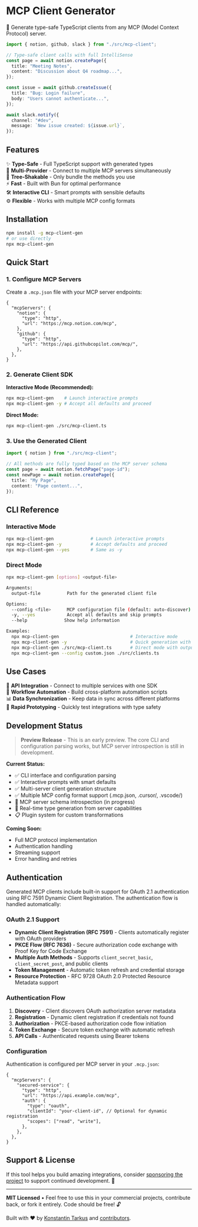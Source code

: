 # MCP Client Generator

🚀 Generate type-safe TypeScript clients from any MCP (Model Context Protocol) server.

```typescript
import { notion, github, slack } from "./src/mcp-client";

// Type-safe client calls with full IntelliSense
const page = await notion.createPage({
  title: "Meeting Notes",
  content: "Discussion about Q4 roadmap...",
});

const issue = await github.createIssue({
  title: "Bug: Login failure",
  body: "Users cannot authenticate...",
});

await slack.notify({
  channel: "#dev",
  message: `New issue created: ${issue.url}`,
});
```

## Features

✨ **Type-Safe** - Full TypeScript support with generated types  
🔄 **Multi-Provider** - Connect to multiple MCP servers simultaneously  
🎯 **Tree-Shakable** - Only bundle the methods you use  
⚡ **Fast** - Built with Bun for optimal performance  
🛠️ **Interactive CLI** - Smart prompts with sensible defaults  
⚙️ **Flexible** - Works with multiple MCP config formats

## Installation

```bash
npm install -g mcp-client-gen
# or use directly
npx mcp-client-gen
```

## Quick Start

### 1. Configure MCP Servers

Create a `.mcp.json` file with your MCP server endpoints:

```jsonc
{
  "mcpServers": {
    "notion": {
      "type": "http",
      "url": "https://mcp.notion.com/mcp",
    },
    "github": {
      "type": "http",
      "url": "https://api.githubcopilot.com/mcp/",
    },
  },
}
```

### 2. Generate Client SDK

**Interactive Mode (Recommended):**

```bash
npx mcp-client-gen    # Launch interactive prompts
npx mcp-client-gen -y # Accept all defaults and proceed
```

**Direct Mode:**

```bash
npx mcp-client-gen ./src/mcp-client.ts
```

### 3. Use the Generated Client

```typescript
import { notion } from "./src/mcp-client";

// All methods are fully typed based on the MCP server schema
const page = await notion.fetchPage("page-id");
const newPage = await notion.createPage({
  title: "My Page",
  content: "Page content...",
});
```

## CLI Reference

### Interactive Mode

```bash
npx mcp-client-gen              # Launch interactive prompts
npx mcp-client-gen -y           # Accept defaults and proceed
npx mcp-client-gen --yes        # Same as -y
```

### Direct Mode

```bash
npx mcp-client-gen [options] <output-file>

Arguments:
  output-file          Path for the generated client file

Options:
  --config <file>      MCP configuration file (default: auto-discover)
  -y, --yes            Accept all defaults and skip prompts
  --help              Show help information

Examples:
  npx mcp-client-gen                           # Interactive mode
  npx mcp-client-gen -y                        # Quick generation with defaults
  npx mcp-client-gen ./src/mcp-client.ts       # Direct mode with output file
  npx mcp-client-gen --config custom.json ./src/clients.ts
```

## Use Cases

🔗 **API Integration** - Connect to multiple services with one SDK  
🤖 **Workflow Automation** - Build cross-platform automation scripts  
📊 **Data Synchronization** - Keep data in sync across different platforms  
🧪 **Rapid Prototyping** - Quickly test integrations with type safety

## Development Status

> **Preview Release** - This is an early preview. The core CLI and configuration parsing works, but MCP server introspection is still in development.

**Current Status:**

- ✅ CLI interface and configuration parsing
- ✅ Interactive prompts with smart defaults
- ✅ Multi-server client generation structure
- ✅ Multiple MCP config format support (.mcp.json, .cursor/, .vscode/)
- 🚧 MCP server schema introspection (in progress)
- 🚧 Real-time type generation from server capabilities
- 📋 Plugin system for custom transformations

**Coming Soon:**

- Full MCP protocol implementation
- Authentication handling
- Streaming support
- Error handling and retries

## Authentication

Generated MCP clients include built-in support for OAuth 2.1 authentication using RFC 7591 Dynamic Client Registration. The authentication flow is handled automatically:

### OAuth 2.1 Support

- **Dynamic Client Registration (RFC 7591)** - Clients automatically register with OAuth providers
- **PKCE Flow (RFC 7636)** - Secure authorization code exchange with Proof Key for Code Exchange
- **Multiple Auth Methods** - Supports `client_secret_basic`, `client_secret_post`, and public clients
- **Token Management** - Automatic token refresh and credential storage
- **Resource Protection** - RFC 9728 OAuth 2.0 Protected Resource Metadata support

### Authentication Flow

1. **Discovery** - Client discovers OAuth authorization server metadata
2. **Registration** - Dynamic client registration if credentials not found
3. **Authorization** - PKCE-based authorization code flow initiation
4. **Token Exchange** - Secure token exchange with automatic refresh
5. **API Calls** - Authenticated requests using Bearer tokens

### Configuration

Authentication is configured per MCP server in your `.mcp.json`:

```jsonc
{
  "mcpServers": {
    "secured-service": {
      "type": "http",
      "url": "https://api.example.com/mcp",
      "auth": {
        "type": "oauth",
        "clientId": "your-client-id", // Optional for dynamic registration
        "scopes": ["read", "write"],
      },
    },
  },
}
```

## Support & License

If this tool helps you build amazing integrations, consider [sponsoring the project](https://github.com/sponsors/koistya) to support continued development. 💖

---

**MIT Licensed** • Feel free to use this in your commercial projects, contribute back, or fork it entirely. Code should be free! 🔓

Built with ❤️ by [Konstantin Tarkus](https://github.com/koistya) and [contributors](https://github.com/kriasoft/mcp-client-gen/graphs/contributors).

